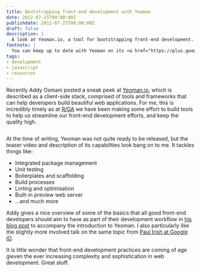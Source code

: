 ```yaml
---
title: Bootstrapping front-end development with Yeoman
date: 2012-07-25T00:00:00Z
publishdate: 2012-07-25T00:00:00Z
draft: false
description: |
  A look at Yeoman.io, a tool for bootstrapping front-end development. With videos form Addy Osmani and Paul Irish on the importance of development tooling.
footnote: |
  You can keep up to date with Yeoman on its <a href="https://plus.google.com/101063139999404044459/posts">Google Plus page</a>
tags:
- development
- javascript
- resources
---
```


Recently Addy Osmani posted a sneak peek at <a href="http://yeoman.io/">Yeoman.io</a>, which is described as a client-side stack, comprised of tools and frameworks that can help developers  build beautiful web applications. For me, this is incredibly timely as at <a href="http://rga.com">R/GA</a> we have been making some effort to build tools to help us streamline our front-end development efforts, and keep the quality high.

<img src="/images/yeoman.png" alt="">


<p>
    At the time of writing, Yeoman was not quite ready to be released, but the teaser video and description of its capabilities look bang on to me. It tackles things like:
</p>
<ul>
    <li>Integrated package management</li>
    <li>Unit testing</li>
    <li>Boilerplates and scaffolding</li>
    <li>Build processes</li>
    <li>Linting and optimisation</li>
    <li>Built-in preview web server</li>
    <li>...and much more</li>
</ul>
<p>
    Addy gives a nice overview of some of the basics that all good front-end developers should aim to have as part of their development workflow in <a href="http://addyosmani.com/blog/improved-developer-tooling-and-yeoman/">his blog post</a> to accompany the introduction to Yeoman.  I also particularly like the slightly more involved talk on the same topic from <a href="http://www.youtube.com/watch?v=Mk-tFn2Ix6g">Paul Irish at Google IO</a>.
</p>
<p>
    It is little wonder that front-end development practices are coming of age gieven the ever increasing complexity and sophistication in web development. Great stuff.
</p>
